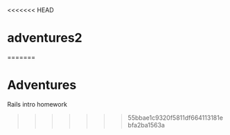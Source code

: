 <<<<<<< HEAD
# adventures2
=======
# Adventures
Rails intro homework
>>>>>>> 55bbae1c9320f5811df664113181ebfa2ba1563a
